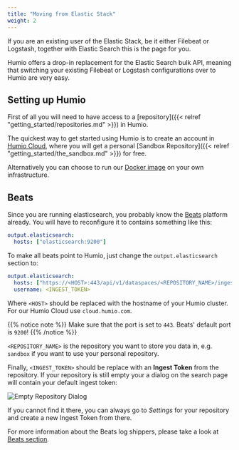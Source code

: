 ```yaml
---
title: "Moving from Elastic Stack"
weight: 2
---
```


If you are an existing user of the Elastic Stack, be it either Filebeat or Logstash, together with Elastic Search this is the page for you.

Humio offers a drop-in replacement for the Elastic Search bulk API, meaning that switching your existing Filebeat or Logstash configurations over to Humio are very easy.

## Setting up Humio

First of all you will need to have access to a [repository]({{< relref "getting_started/repositories.md" >}}) in Humio.

The quickest way to get started using Humio is to create an account in [Humio Cloud](https://cloud.humio.com), where you will get a personal [Sandbox Repository]({{< relref "getting_started/the_sandbox.md" >}}) for free.

Alternatively you can choose to run our [Docker image](/operation/installation/) on your own infrastructure.

## Beats

Since you are running elasticsearch, you probably know the [Beats](https://www.elastic.co/products/beats) platform
already. You will have to reconfigure it to contains something like this:

```yaml
output.elasticsearch:
  hosts: ["elasticsearch:9200"]
```

To make all beats point to Humio, just change the `output.elasticsearch` section to:

```yaml
output.elasticsearch:
  hosts: ["https://<HOST>:443/api/v1/dataspaces/<REPOSITORY_NAME>/ingest/elasticsearch"]
  username: <INGEST_TOKEN>
```

Where `<HOST>` should be replaced with the hostname of your Humio cluster.
For our Humio Cloud use `cloud.humio.com`.

{{% notice note %}}
Make sure that the port is set to `443`. Beats' default port is `9200`!
{{% /notice %}}

`<REPOSITORY_NAME>` is the repository you want to store you data in, e.g.
`sandbox` if you want to use your personal repository.

Finally, `<INGEST_TOKEN>` should be replace with an __Ingest Token__ from the repository.
If your repository is still empty your a dialog on the search page will contain your default ingest token:

![Empty Repository Dialog](/images/dataspacewelcomewithingesttoken.png)

If you cannot find it there, you can always go to _Settings_ for your repository
and create a new Ingest Token from there.

For more information about the Beats log shippers, please take a look at [Beats section](/sending_logs_to_humio/log_shippers/beats/).
